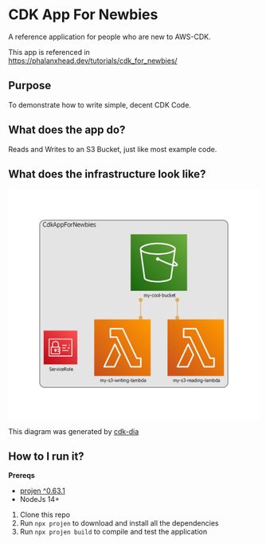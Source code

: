 # CDK App For Newbies

A reference application for people who are new to AWS-CDK.

This app is referenced in https://phalanxhead.dev/tutorials/cdk_for_newbies/

## Purpose

To demonstrate how to write simple, decent CDK Code.

## What does the app do?

Reads and Writes to an S3 Bucket, just like most example code.

## What does the infrastructure look like?

![cdk-dia infrastructure diagram](./docs/stack_diagram.png)

This diagram was generated by [cdk-dia](https://github.com/pistazie/cdk-dia)

## How to I run it?

**Prereqs**
- [projen ^0.63.1](https://github.com/projen/projen)
- NodeJs 14+

1. Clone this repo
2. Run `npx projen` to download and install all the dependencies
3. Run `npx projen build` to compile and test the application
